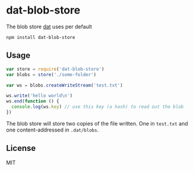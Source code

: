 # dat-blob-store

The blob store [dat](https://github.com/maxogden/dat) uses per default

```
npm install dat-blob-store
```

## Usage

``` js
var store = require('dat-blob-store')
var blobs = store('./some-folder')

var ws = blobs.createWriteStream('test.txt')

ws.write('hello world\n')
ws.end(function () {
  console.log(ws.key) // use this key (a hash) to read out the blob
})
```

The blob store will store two copies of the file written. One in `test.txt` and one
content-addressed in `.dat/blobs`.

## License

MIT

